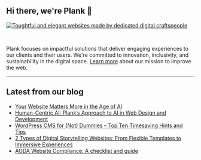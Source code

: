 ## Hi there, we're Plank 👋

<a href="https://plank.co/open-source/learn-more-image">
    <img src="https://plank.co/open-source/banner" alt="Toughtful and elegant websites made by dedicated digital craftspeople" />
</a>

&nbsp;

Plank focuses on impactful solutions that deliver engaging experiences to our clients and their users. We're committed to innovation, inclusivity, and sustainability in the digital space. [Learn more](https://plank.co/open-source/learn-more-link) about our mission to improve the web.

---

## Latest from our blog
<!-- PLANK:START -->
- [Your Website Matters More in the Age of AI](https://plank.co/en/blog/website-matters-in-ai-age/)
- [Human-Centric AI: Plank’s Approach to AI in Web Design and Development](https://plank.co/en/blog/human-centric-ai-web-design-development/)
- [WordPress CMS for &lpar;Not&rpar; Dummies – Top Ten Timesaving Hints and Tips](https://plank.co/en/blog/wordpress-cms-for-not-dummies-top-ten-timesaving-hints-and-tips/)
- [2 Types of Digital Storytelling Websites: From Flexible Templates to Immersive Experiences](https://plank.co/en/blog/2-types-of-digital-storytelling-websites-from-flexible-templates-to-immersive-experiences/)
- [AODA Website Compliance: A checklist and guide](https://plank.co/en/blog/aoda-website-compliance-a-checklist-and-guide/)
<!-- PLANK:END -->
